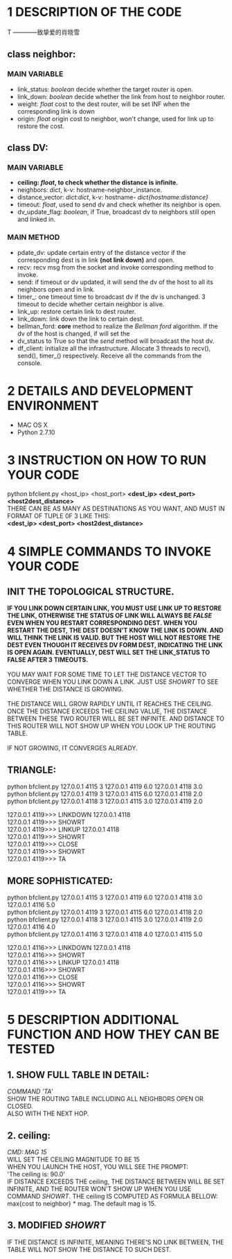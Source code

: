 # 1 DESCRIPTION OF THE CODE
T               ————致挚爱的肖晓雪
## class neighbor:
### MAIN VARIABLE
* link_status: *boolean* decide whether the target router is open.
* link_down: *boolean* decide whether the link from host to neighbor router.
* weight: *float* cost to the dest router, will be set INF when the corresponding link is down
* origin: *float* origin cost to neighbor, won't change, used for link up to restore the cost.

## class DV:
### MAIN VARIABLE
* __ceiling: *float*, to check whether the distance is infinite.__
* neighbors: *dict*, k-v: hostname-neighbor_instance.
* distance_vector: *dict:dict*, k-v: hostname- *dict{hostname:distance}*
* timeout: *float*, used to send dv and check whether its neighbor is open.
* dv_update_flag: *boolean*, if True, broadcast dv to neighbors still open and linked in.

### MAIN METHOD
* pdate_dv: update certain entry of the distance vector if the corresponding dest is in link __(not link down)__ and open. 
* recv: recv msg from the socket and invoke corresponding method to invoke.
* send: if timeout or dv updated, it will send the dv of the host to all its neighbors open and in link.
* timer_: one timeout time to broadcast dv if the dv is unchanged. 3 timeout to decide whether certain neighbor is alive.
* link_up: restore certain link to dest router.
* link_down: link down the link to certain dest.
* bellman_ford: __core__ method to realize the *Bellman ford* algorithm. If the dv of the host is changed, if will set the
* dv_status to True so that the *send* method will broadcast the host dv.
* df_client: initialize all the infrastructure. Allocate 3 threads to recv(), send(), timer_() respectively. Receive all the 
commands from the console.

# 2 DETAILS AND DEVELOPMENT ENVIRONMENT
* MAC OS X
* Python 2.7.10

# 3 INSTRUCTION ON HOW TO RUN YOUR CODE
python bfclient.py <host_ip> <host_port> <timeout> __<dest_ip> <dest_port> <host2dest_distance>__ <br/>
THERE CAN BE AS MANY AS DESTINATIONS AS YOU WANT, AND MUST IN FORMAT OF TUPLE 0F 3 LIKE THIS:<br/>
__<dest_ip> <dest_port> <host2dest_distance>__

# 4 SIMPLE COMMANDS TO INVOKE YOUR CODE
## INIT THE TOPOLOGICAL STRUCTURE.
__IF YOU LINK DOWN CERTAIN LINK, YOU MUST USE LINK UP TO RESTORE THE LINK, OTHERWISE THE STATUS OF LINK WILL ALWAYS
BE *FALSE* EVEN WHEN YOU RESTART CORRESPONDING DEST. WHEN YOU RESTART THE DEST, THE DEST DOESN'T KNOW THE LINK IS DOWN.
AND WILL THINK THE LINK IS VALID. BUT THE HOST WILL NOT RESTORE THE DEST EVEN THOUGH IT RECEIVES DV FORM DEST, INDICATING THE 
 LINK IS OPEN AGAIN. EVENTUALLY, DEST WILL SET THE LINK_STATUS TO FALSE AFTER 3 TIMEOUTS.__<br/><br/>
YOU MAY WAIT FOR SOME TIME TO LET THE DISTANCE VECTOR TO CONVERGE WHEN YOU LINK DOWN A LINK.
JUST USE *SHOWRT* TO SEE WHETHER THE DISTANCE IS GROWING.<br/><br/>
THE DISTANCE WILL GROW RAPIDLY UNTIL IT REACHES THE CEILING. ONCE THE DISTANCE EXCEEDS THE 
CEILING VALUE, THE DISTANCE BETWEEN THESE TWO ROUTER WILL BE SET INFINITE. AND DISTANCE TO 
THIS ROUTER WILL NOT SHOW UP WHEN YOU LOOK UP THE ROUTING TABLE.<br/><br/>
IF NOT GROWING, IT CONVERGES ALREADY.<br/>

## TRIANGLE:
python bfclient.py 127.0.0.1 4115 3 127.0.0.1 4119 6.0 127.0.0.1 4118 3.0<br/>
python bfclient.py 127.0.0.1 4119 3 127.0.0.1 4115 6.0 127.0.0.1 4118 2.0<br/>
python bfclient.py 127.0.0.1 4118 3 127.0.0.1 4115 3.0 127.0.0.1 4119 2.0<br/>

127.0.0.1 4119>>> LINKDOWN 127.0.0.1 4118<br/>
127.0.0.1 4119>>> SHOWRT<br/>
127.0.0.1 4119>>> LINKUP 127.0.0.1 4118<br/>
127.0.0.1 4119>>> SHOWRT<br/>
127.0.0.1 4119>>> CLOSE<br/>
127.0.0.1 4119>>> SHOWRT<br/>
127.0.0.1 4119>>> TA<br/>

## MORE SOPHISTICATED:
python bfclient.py 127.0.0.1 4115 3 127.0.0.1 4119 6.0 127.0.0.1 4118 3.0 127.0.0.1 4116 5.0<br/>
python bfclient.py 127.0.0.1 4119 3 127.0.0.1 4115 6.0 127.0.0.1 4118 2.0<br/>
python bfclient.py 127.0.0.1 4118 3 127.0.0.1 4115 3.0 127.0.0.1 4119 2.0 127.0.0.1 4116 4.0<br/>
python bfclient.py 127.0.0.1 4116 3 127.0.0.1 4118 4.0 127.0.0.1 4115 5.0<br/>

127.0.0.1 4116>>> LINKDOWN 127.0.0.1 4118<br/>
127.0.0.1 4116>>> SHOWRT<br/>
127.0.0.1 4116>>> LINKUP 127.0.0.1 4118<br/>
127.0.0.1 4116>>> SHOWRT<br/>
127.0.0.1 4116>>> CLOSE<br/>
127.0.0.1 4116>>> SHOWRT<br/>
127.0.0.1 4119>>> TA<br/>

# 5 DESCRIPTION ADDITIONAL FUNCTION AND HOW THEY CAN BE TESTED
## 1. SHOW FULL TABLE IN DETAIL:
*COMMAND 'TA'*<br/>
SHOW THE ROUTING TABLE INCLUDING ALL NEIGHBORS OPEN OR CLOSED.<br/>
ALSO WITH THE NEXT HOP.<br/>

## 2. ceiling:<br/>
*CMD: MAG 15*<br/>
WILL SET THE CEILING MAGNITUDE TO BE 15<br/>
WHEN YOU LAUNCH THE HOST, YOU WILL SEE THE PROMPT:<br/>
'The ceiling is: 90.0'<br/>
IF DISTANCE EXCEEDS THE ceiling, THE DISTANCE BETWEEN WILL BE SET INFINITE, AND THE ROUTER WON'T SHOW UP WHEN YOU USE
COMMAND *SHOWRT*. THE ceiling IS COMPUTED AS FORMULA BELLOW:<br/>
max{cost to neighbor} * mag. The default mag is 15.<br/>

## 3. MODIFIED *SHOWRT*<br/>
IF THE DISTANCE IS INFINITE, MEANING THERE'S NO LINK BETWEEN, THE TABLE WILL NOT SHOW THE DISTANCE TO SUCH DEST.
